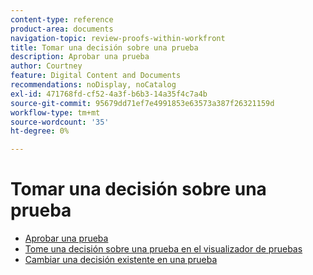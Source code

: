 ```yaml
---
content-type: reference
product-area: documents
navigation-topic: review-proofs-within-workfront
title: Tomar una decisión sobre una prueba
description: Aprobar una prueba
author: Courtney
feature: Digital Content and Documents
recommendations: noDisplay, noCatalog
exl-id: 471768fd-cf52-4a3f-b6b3-14a35f4c7a4b
source-git-commit: 95679dd71ef7e4991853e63573a387f26321159d
workflow-type: tm+mt
source-wordcount: '35'
ht-degree: 0%

---
```


# Tomar una decisión sobre una prueba

* [Aprobar una prueba](../../../../review-and-approve-work/proofing/reviewing-proofs-within-workfront/make-a-decision-on-a-proof/approve-proof.md)
* [Tome una decisión sobre una prueba en el visualizador de pruebas](../../../../review-and-approve-work/proofing/reviewing-proofs-within-workfront/make-a-decision-on-a-proof/make-decisions-on-proof.md)
* [Cambiar una decisión existente en una prueba](../../../../review-and-approve-work/proofing/reviewing-proofs-within-workfront/make-a-decision-on-a-proof/change-existing-decision.md)

